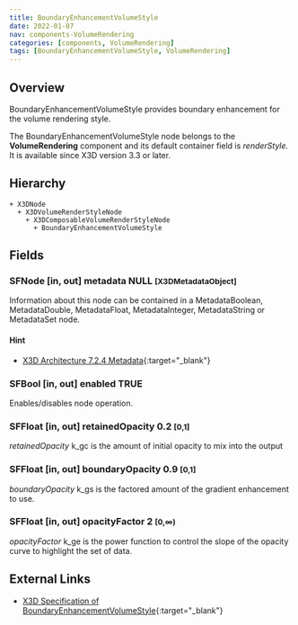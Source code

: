 ```yaml
---
title: BoundaryEnhancementVolumeStyle
date: 2022-01-07
nav: components-VolumeRendering
categories: [components, VolumeRendering]
tags: [BoundaryEnhancementVolumeStyle, VolumeRendering]
---
```

<style>
.post h3 {
  word-spacing: 0.2em;
}
</style>

## Overview

BoundaryEnhancementVolumeStyle provides boundary enhancement for the volume rendering style.

The BoundaryEnhancementVolumeStyle node belongs to the **VolumeRendering** component and its default container field is *renderStyle.* It is available since X3D version 3.3 or later.

## Hierarchy

```
+ X3DNode
  + X3DVolumeRenderStyleNode
    + X3DComposableVolumeRenderStyleNode
      + BoundaryEnhancementVolumeStyle
```

## Fields

### SFNode [in, out] **metadata** NULL <small>[X3DMetadataObject]</small>

Information about this node can be contained in a MetadataBoolean, MetadataDouble, MetadataFloat, MetadataInteger, MetadataString or MetadataSet node.

#### Hint

- [X3D Architecture 7.2.4 Metadata](https://www.web3d.org/specifications/X3Dv4Draft/ISO-IEC19775-1v4-CD1/Part01/components/core.html#Metadata){:target="_blank"}

### SFBool [in, out] **enabled** TRUE

Enables/disables node operation.

### SFFloat [in, out] **retainedOpacity** 0.2 <small>[0,1]</small>

*retainedOpacity* k_gc is the amount of initial opacity to mix into the output

### SFFloat [in, out] **boundaryOpacity** 0.9 <small>[0,1]</small>

*boundaryOpacity* k_gs is the factored amount of the gradient enhancement to use.

### SFFloat [in, out] **opacityFactor** 2 <small>[0,∞)</small>

*opacityFactor* k_ge is the power function to control the slope of the opacity curve to highlight the set of data.

## External Links

- [X3D Specification of BoundaryEnhancementVolumeStyle](https://www.web3d.org/documents/specifications/19775-1/V4.0/Part01/components/volume.html#BoundaryEnhancementVolumeStyle){:target="_blank"}
